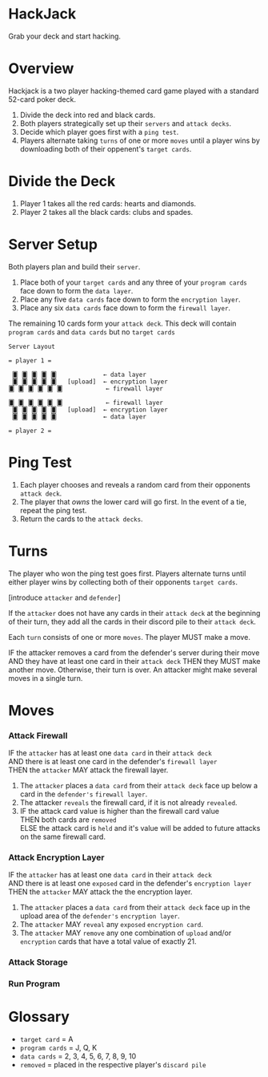 # HackJack

Grab your deck and start hacking.

# Overview

Hackjack is a two player hacking-themed card game played with a standard 52-card poker deck.

1. Divide the deck into red and black cards.
2. Both players strategically set up their `servers` and `attack decks`.
3. Decide which player goes first with a `ping test`.
4. Players alternate taking `turns` of one or more `moves` until a player wins by downloading both of their oppenent's `target cards`.

# Divide the Deck

1. Player 1 takes all the red cards: hearts and diamonds.
2. Player 2 takes all the black cards: clubs and spades.

# Server Setup

Both players plan and build their `server`.

1. Place both of your `target cards` and any three of your `program cards` face down to form the `data layer`.
2. Place any five `data cards` face down to form the `encryption layer`.
3. Place any six `data cards` face down to form the `firewall layer`.

The remaining 10 cards form your `attack deck`. This deck will contain `program cards` and `data cards` but no `target cards`

```
Server Layout

= player 1 =

 🂠 🂠 🂠 🂠 🂠             ← data layer
 🂠 🂠 🂠 🂠 🂠   [upload]  ← encryption layer
🂠 🂠 🂠 🂠 🂠 🂠            ← firewall layer

🂠 🂠 🂠 🂠 🂠 🂠            ← firewall layer
 🂠 🂠 🂠 🂠 🂠   [upload]  ← encryption layer
 🂠 🂠 🂠 🂠 🂠             ← data layer

= player 2 =
```

# Ping Test

1. Each player chooses and reveals a random card from their opponents `attack deck`.
2. The player that _owns_ the lower card will go first. In the event of a tie, repeat the ping test.
3. Return the cards to the `attack decks`.

# Turns

The player who won the ping test goes first. Players alternate turns until either player wins by collecting both of their opponents `target cards`.

[introduce `attacker` and `defender`]

If the `attacker` does not have any cards in their `attack deck` at the beginning of their turn, they add all the cards in their discord pile to their `attack deck`.

Each `turn` consists of one or more `moves`. The player MUST make a move.

IF the attacker removes a card from the defender's server during their move AND they have at least one card in their `attack deck` THEN they MUST make another move. Otherwise, their turn is over. An attacker might make several moves in a single turn.

# Moves

### Attack Firewall

IF the `attacker` has at least one `data card` in their `attack deck`  
AND there is at least one card in the defender's `firewall layer`  
THEN the `attacker` MAY attack the firewall layer.

1. The `attacker` places a `data card` from their `attack deck` face up below a card in the `defender's` `firewall layer`.
2. The attacker `reveals` the firewall card, if it is not already `revealed`.
3. IF the attack card value is higher than the firewall card value  
   THEN both cards are `removed`  
   ELSE the attack card is `held` and it's value will be added to future attacks on the same firewall card.

### Attack Encryption Layer

IF the `attacker` has at least one `data card` in their `attack deck`  
AND there is at least one `exposed` card in the defender's `encryption layer`  
THEN the `attacker` MAY attack the the encryption layer.

1. The `attacker` places a `data card` from their `attack deck` face up in the upload area of the `defender's` `encryption layer`.
2. The `attacker` MAY `reveal` any `exposed` `encryption card`.
3. The `attacker` MAY `remove` any one combination of `upload` and/or `encryption` cards that have a total value of exactly 21.

### Attack Storage

### Run Program

# Glossary

- `target card` = A
- `program cards` = J, Q, K
- `data cards` = 2, 3, 4, 5, 6, 7, 8, 9, 10
- `removed` = placed in the respective player's `discard pile`

